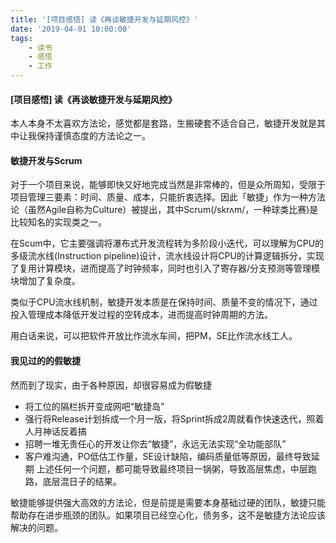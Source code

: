 ```yaml
---
title: '[项目感悟] 读《再谈敏捷开发与延期风控》'
date: '2019-04-01 10:00:00'
tags:
    - 读书
    - 感悟
    - 工作
---
```


#### [项目感悟] 读《再谈敏捷开发与延期风控》

本人本身不太喜欢方法论，感觉都是套路，生搬硬套不适合自己，敏捷开发就是其中让我保持谨慎态度的方法论之一。

#### 敏捷开发与Scrum
对于一个项目来说，能够即快又好地完成当然是非常棒的，但是众所周知，受限于项目管理三要素：时间、质量、成本，只能折衷选择。因此「敏捷」作为一种方法论（虽然Agile自称为Culture）被提出，其中Scrum(/skrʌm/，一种球类比赛)是比较知名的实现类之一。

在Scum中，它主要强调将瀑布式开发流程转为多阶段小迭代，可以理解为CPU的多级流水线(Instruction pipeline)设计，流水线设计将CPU的计算逻辑拆分，实现了复用计算模块，进而提高了时钟频率，同时也引入了寄存器/分支预测等管理模块增加了复杂度。

类似于CPU流水线机制，敏捷开发本质是在保持时间、质量不变的情况下，通过投入管理成本降低开发过程的空转成本，进而提高时钟周期的方法。

用白话来说，可以把软件开放比作流水车间，把PM，SE比作流水线工人。

#### 我见过的的假敏捷
然而到了现实，由于各种原因，却很容易成为假敏捷

- 将工位的隔栏拆开变成网吧“敏捷岛”
- 强行将Release计划拆成一个月一版，将Sprint拆成2周就看作快速迭代，照着人月神话反着搞
- 招聘一堆无责任心的开发让你去“敏捷”，永远无法实现“全功能部队”
- 客户难沟通，PO低估工作量，SE设计缺陷，编码质量低等原因，最终导致延期
上述任何一个问题，都可能导致最终项目一锅粥，导致高层焦虑，中层跑路，底层混日子的结果。

敏捷能够提供强大高效的方法论，但是前提是需要本身基础过硬的团队，敏捷只能帮助存在进步瓶颈的团队。如果项目已经空心化，债务多，这不是敏捷方法论应该解决的问题。
